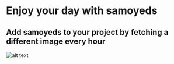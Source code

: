 # Enjoy your day with samoyeds
## Add samoyeds to your project by fetching a different image every hour
![alt text](https://raw.githubusercontent.com/antoinetardivel/fetchSamoyeds/main/Samoyed.jpg)
